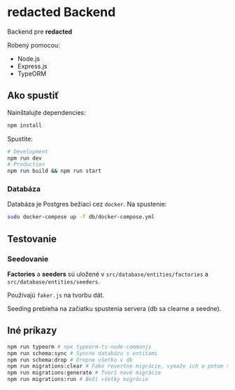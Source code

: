 # **redacted** Backend

Backend pre **redacted**

Robený pomocou:

- Node.js
- Express.js
- TypeORM

## Ako spustiť

Nainštalujte dependencies:

```sh
npm install
```

Spustite:

```sh
# Development
npm run dev
# Production
npm run build && npm run start
```

### Databáza

Databáza je Postgres bežiaci cez `docker`. Na spustenie:

```sh
sudo docker-compose up -f db/docker-compose.yml
```

## Testovanie

### Seedovanie

**Factories** a **seeders** sú uložené v `src/database/entities/factories` a `src/database/entities/seeders`.

Používajú `faker.js` na tvorbu dát.

Seeding prebieha na začiatku spustenia servera (db sa clearne a seedne).

## Iné príkazy

```sh
npm run typeorm # npx typeorm-ts-node-commonjs
npm run schema:sync # Syncne databázu s entitami
npm run schema:drop # Dropne všetko v db
npm run migrations:clear # Fake revertne migrácie, vymaže ich a potom syncne db
npm run migrations:generate # Tvorí nové migrácie
npm run migrations:run # Beží všetky migrácie
```
